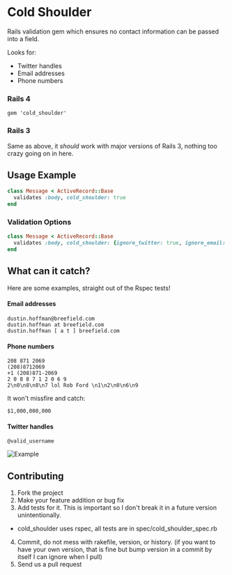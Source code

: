 Cold Shoulder
=============

Rails validation gem which ensures no contact information can be passed into a field.

Looks for:
* Twitter handles
* Email addresses
* Phone numbers

### Rails 4
```shell
gem 'cold_shoulder'
```

### Rails 3
Same as above, it _should_ work with major versions of Rails 3, nothing too crazy going on in here.

## Usage Example
```ruby
class Message < ActiveRecord::Base
  validates :body, cold_shoulder: true
end
```

### Validation Options
```ruby
class Message < ActiveRecord::Base
  validates :body, cold_shoulder: {ignore_twitter: true, ignore_email: true, ignore_phone: true}
end
```

## What can it catch?
Here are some examples, straight out of the Rspec tests!
#### Email addresses
```
dustin.hoffman@breefield.com
dustin.hoffman at breefield.com
dustin.hoffman [ a t ] breefield.com
```
#### Phone numbers
```
208 871 2069
(208)8712069
+1 (208)871-2069
2 0 8 8 7 1 2 0 6 9
2\n0\n8\n8\n7 lol Rob Ford \n1\n2\n0\n6\n9
```

It won't missfire and catch:
```
$1,000,000,000
```

#### Twitter handles
```
@valid_username
```
![Example](http://f.cl.ly/items/1A3g1t3D3y3m3f1L1b3N/Screen%20Shot%202013-11-13%20at%203.00.18%20PM.png)

## Contributing
 
1. Fork the project
2. Make your feature addition or bug fix
3. Add tests for it. This is important so I don't break it in a future version unintentionally.
  * cold_shoulder uses rspec, all tests are in spec/cold_shoulder_spec.rb
4. Commit, do not mess with rakefile, version, or history. (if you want to have your own version, that is fine but bump version in a commit by itself I can ignore when I pull)
5. Send us a pull request